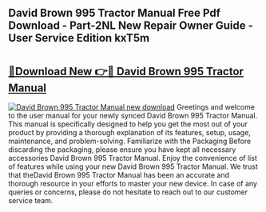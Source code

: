 ## David Brown 995 Tractor Manual Free Pdf Download - Part-2NL New Repair Owner Guide - User Service Edition kxT5m

# <h2><a href="http://bc57170.oget.top/?id=David+Brown+995+Tractor+Manual">🔗Download New 👉🔴 David Brown 995 Tractor Manual</a></h2>

[![David Brown 995 Tractor Manual new download](https://i.imgur.com/5g1atiW.png)](http://bc57170.oget.top/?id=David+Brown+995+Tractor+Manual)
Greetings and welcome to the user manual for your newly synced David Brown 995 Tractor Manual. This manual is specifically designed to help you get the most out of your product by providing a thorough explanation of its features, setup, usage, maintenance, and problem-solving. Familiarize with the Packaging Before discarding the packaging, please ensure you have kept all necessary accessories David Brown 995 Tractor Manual. Enjoy the convenience of list of features while using your new David Brown 995 Tractor Manual. We trust that theDavid Brown 995 Tractor Manual has been an accurate and thorough resource in your efforts to master your new device. In case of any queries or concerns, please do not hesitate to reach out to our customer service team.
